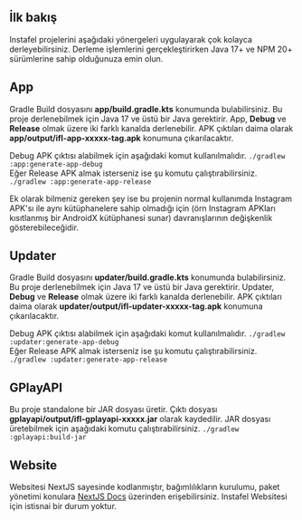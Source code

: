 ## İlk bakış

Instafel projelerini aşağıdaki yönergeleri uygulayarak çok kolayca derleyebilirsiniz. Derleme işlemlerini gerçekleştirirken Java 17+ ve NPM 20+ sürümlerine sahip olduğunuza emin olun.

## App

Gradle Build dosyasını **app/build.gradle.kts** konumunda bulabilirsiniz. Bu proje derlenebilmek için Java 17 ve üstü bir Java gerektirir. App, **Debug** ve **Release** olmak üzere iki farklı kanalda derlenebilir. APK çıktıları daima olarak **app/output/ifl-app-xxxxx-tag.apk** konumuna çıkarılacaktır.

Debug APK çıktısı alabilmek için aşağıdaki komut kullanılmalıdır.
`./gradlew :app:generate-app-debug`  
Eğer Release APK almak isterseniz ise şu komutu çalıştırabilirsiniz.
`./gradlew :app:generate-app-release`

Ek olarak bilmeniz gereken şey ise bu projenin normal kullanımda Instagram APK'sı ile aynı kütüphanelere sahip olmadığı için (örn Instagram APKları kısıtlanmış bir AndroidX kütüphanesi sunar) davranışlarının değişkenlik gösterebileceğidir.

## Updater

Gradle Build dosyasını **updater/build.gradle.kts** konumunda bulabilirsiniz. Bu proje derlenebilmek için Java 17 ve üstü bir Java gerektirir. Updater, **Debug** ve **Release** olmak üzere iki farklı kanalda derlenebilir. APK çıktıları daima olarak **updater/output/ifl-updater-xxxxx-tag.apk** konumuna çıkarılacaktır.

Debug APK çıktısı alabilmek için aşağıdaki komut kullanılmalıdır.
`./gradlew :updater:generate-app-debug`  
Eğer Release APK almak isterseniz ise şu komutu çalıştırabilirsiniz.
`./gradlew :updater:generate-app-release`

## GPlayAPI

Bu proje standalone bir JAR dosyası üretir. Çıktı dosyası **gplayapi/output/ifl-gplayapi-xxxxx.jar** olarak kaydedilir. JAR dosyası üretebilmek için aşağıdaki komutu çalıştırabilirsiniz.
`./gradlew :gplayapi:build-jar`

## Website

Websitesi NextJS sayesinde kodlanmıştır, bağımlılıkların kurulumu, paket yönetimi konulara [NextJS Docs](https://nextjs.org/docs) üzerinden erişebilirsiniz. Instafel Websitesi için istisnai bir durum yoktur.
